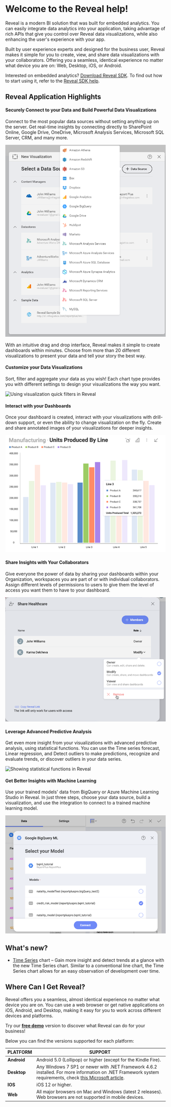 # Welcome to the Reveal help!

Reveal is a modern BI solution that was built for embedded analytics. You can easily integrate data analytics into your application, taking advantage of rich APIs that give you control over Reveal data visualizations, while also enhancing the user's experience with your app.

Built by user experience experts and designed for the business user, Reveal makes it simple for you to create, view, and share data visualizations with your collaborators. Offering you a seamless, identical experience no matter what device you are on: Web, Desktop, iOS, or Android.

Interested on embedded analytics? [Download Reveal SDK](https://www.revealbi.io/download-sdk). To find out how to start using it, refer to the [Reveal SDK help](developer/index.md).

## Reveal Application Highlights

<h4>Securely Connect to your Data and Build Powerful Data Visualizations</h4>

Connect to the most popular data sources without setting anything up on the server. Get real-time insights by connecting directly to SharePoint Online, Google Drive, OneDrive, Microsoft Analysis Services, Microsoft SQL Server, CRM, and many more.

<img src="data-visualizations/images/creating-new-visualization.png" alt="Connecting to data in Reveal" class="responsive-img"/>

With an intuitive drag and drop interface, Reveal makes it simple to create dashboards within minutes. Choose from more than 20 different visualizations to present your data and tell your story the best way.

<h4>Customize your Data Visualizations</h4>

Sort, filter and aggregate your data as you wish! Each chart type provides you with different settings to design your visualizations the way you want.

<img src="filters/images/visualization-quick-filter-sample.png" alt="Using visualization quick filters in Reveal" class="responsive-img"/>

<h4>Interact with your Dashboards</h4>

Once your dashboard is created, interact with your visualizations with drill-down support, or even the ability to change visualization on the fly. Create and share annotated images of your visualizations for deeper insights.

<img src="dashboards/images/tooltips-totals.png" alt="Using tooltips and displaying totals in Reveal" class="responsive-img"/>

<h4>Share Insights with Your Collaborators </h4>

Give everyone the power of data by sharing your dashboards within your Organization, workspaces you are part of or with individual collaborators. Assign different levels of permissions to users to give them the level of access you want them to have to your dashboard.

<img src="dashboards/sharing-dashboards/images/remove-sharing.png" alt="Showing user roles while sharing in Reveal" class="responsive-img"/>

<h4>Leverage Advanced Predictive Analysis </h4>

Get even more insight from your visualizations with advanced predictive analysis, using statistical functions.
You can use the Time series forecast, Linear regression, and Detect outliers to make predictions, recognize and evaluate trends, or discover outliers in your data series.

<img src="data-visualizations/images/time-series-forecast-6-months.png" alt="Showing statistical functions in Reveal" class="responsive-img"/>


<h4>Get Better Insights with Machine Learning</h4>

Use your trained models' data from BigQuery or Azure Machine Learning Studio in Reveal. In just three steps, choose your data source, build a visualization, and use the integration to connect to a trained machine learning model.

<img src="datasources/ml-integration/images/ml-models-list-bigquery.png" alt="Connecting to a trained machine learning model in Reveal" class="responsive-img"/>

## What's new?

* [Time Series](~/en/data-visualizations/visualization-types/time-series-charts.md) chart – Gain more insight and detect trends at a glance with the new Time Series chart. Similar to a conventional line chart, the Time Series chart allows for an easy observation of development over time.

## Where Can I Get Reveal?

Reveal offers you a seamless, almost identical experience no matter what device you are on.
You can use a web browser or get native applications on iOS, Android, and Desktop, making it easy for you to work across different devices and platforms.

Try our [**free demo**](https://app.revealbi.io/Login?provider=Demo&_ga=2.197140908.2008019520.1580398635-1419162557.1572354605) version to discover what Reveal can do for your business!

Below you can find the versions supported for each platform:

| PLATFORM | SUPPORT |
| --- | --- |
|**Android**|Android 5.0 (Lollipop) or higher (except for the Kindle Fire).|
|**Desktop**|Any Windows 7 SP1 or newer with .NET Framework 4.6.2 installed. For more information on .NET Framework system requirements, check [this Microsoft article](https://docs.microsoft.com/en-us/dotnet/framework/get-started/system-requirements).|
|**IOS**|iOS 12 or higher.|
|**Web**|All major browsers on Mac and Windows (latest 2 releases). Web browsers are not supported in mobile devices.|
